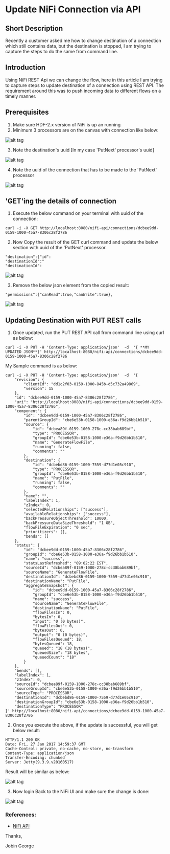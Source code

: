 # Update NiFi Connection via API

## Short Description

Recently a customer asked me how to change destination of a connection which still contains data, but the destination is stopped, I am trying to capture the steps to do the same from command line.

## Introduction

Using NiFi REST Api we can change the flow, here in this article I am trying to capture steps to update destination of a connection using REST API. The requirement around this was to push incoming data to different flows on a timely manner.

## Prerequisites

1) Make sure HDF-2.x version of NiFi is up an running
2) Minimum 3 processors are on the canvas with connection like below:

![alt tag](https://github.com/jobinthompu/Update-NiFi-Connection-via-API/blob/master/Images/data_flow_before.jpg)

3) Note the destination's uuid [In my case 'PutNext' processor's uuid]

![alt tag](https://github.com/jobinthompu/Update-NiFi-Connection-via-API/blob/master/Images/PutNext_uuid.jpg)

4) Note the uuid of the connection that has to be made to the 'PutNext' processor

![alt tag](https://github.com/jobinthompu/Update-NiFi-Connection-via-API/blob/master/Images/Connection.jpg)

## 'GET'ing the details of connection

1) Execute the below command on your terminal with uuid of the connection:

```
curl -i -X GET http://localhost:8080/nifi-api/connections/dcbee9dd-0159-1000-45a7-8306c28f2786 
```

2) Now Copy the result of the GET curl command and update the below section with uuid of the 'PutNext' processor.

```
"destination":{"id":
"destinationId":"
"destinationId":
```
![alt tag](https://github.com/jobinthompu/Update-NiFi-Connection-via-API/blob/master/Images/Changes_required.jpg)

3) Remove the below json element from the copied result:

```
"permissions":{"canRead":true,"canWrite":true},
```
![alt tag](https://github.com/jobinthompu/Update-NiFi-Connection-via-API/blob/master/Images/remove_this_element.jpg)

##  Updating Destination with  PUT REST calls

1) Once updated, run the PUT REST API call from command line using curl as below:

```
curl -i -X PUT -H 'Content-Type: application/json'  -d  '{ **MY UPDATED JSON**}' http://localhost:8080/nifi-api/connections/dcbee9dd-0159-1000-45a7-8306c28f2786
```
My Sample command is as below:

```
curl -i -X PUT -H 'Content-Type: application/json'  -d  '{
	"revision": {
		"clientId": "dd1c2f03-0159-1000-845b-d5c732a49869",
		"version": 15
	},
	"id": "dcbee9dd-0159-1000-45a7-8306c28f2786",
	"uri": "http://localhost:8080/nifi-api/connections/dcbee9dd-0159-1000-45a7-8306c28f2786",
	"component": {
		"id": "dcbee9dd-0159-1000-45a7-8306c28f2786",
		"parentGroupId": "cbe6e53b-0158-1000-e36a-f9d26bb1b510",
		"source": {
			"id": "dcbea89f-0159-1000-278c-cc38bab689bf",
			"type": "PROCESSOR",
			"groupId": "cbe6e53b-0158-1000-e36a-f9d26bb1b510",
			"name": "GenerateFlowFile",
			"running": false,
			"comments": ""
		},
		"destination": {
			"id": "dcbebd86-0159-1000-7559-d77d1e05c910",
			"type": "PROCESSOR",
			"groupId": "cbe6e53b-0158-1000-e36a-f9d26bb1b510",
			"name": "PutFile",
			"running": false,
			"comments": ""
		},
		"name": "",
		"labelIndex": 1,
		"zIndex": 0,
		"selectedRelationships": ["success"],
		"availableRelationships": ["success"],
		"backPressureObjectThreshold": 10000,
		"backPressureDataSizeThreshold": "1 GB",
		"flowFileExpiration": "0 sec",
		"prioritizers": [],
		"bends": []
	},
	"status": {
		"id": "dcbee9dd-0159-1000-45a7-8306c28f2786",
		"groupId": "cbe6e53b-0158-1000-e36a-f9d26bb1b510",
		"name": "success",
		"statsLastRefreshed": "09:02:22 EST",
		"sourceId": "dcbea89f-0159-1000-278c-cc38bab689bf",
		"sourceName": "GenerateFlowFile",
		"destinationId": "dcbebd86-0159-1000-7559-d77d1e05c910",
		"destinationName": "PutFile",
		"aggregateSnapshot": {
			"id": "dcbee9dd-0159-1000-45a7-8306c28f2786",
			"groupId": "cbe6e53b-0158-1000-e36a-f9d26bb1b510",
			"name": "success",
			"sourceName": "GenerateFlowFile",
			"destinationName": "PutFile",
			"flowFilesIn": 0,
			"bytesIn": 0,
			"input": "0 (0 bytes)",
			"flowFilesOut": 0,
			"bytesOut": 0,
			"output": "0 (0 bytes)",
			"flowFilesQueued": 18,
			"bytesQueued": 18,
			"queued": "18 (18 bytes)",
			"queuedSize": "18 bytes",
			"queuedCount": "18"
		}
	},
	"bends": [],
	"labelIndex": 1,
	"zIndex": 0,
	"sourceId": "dcbea89f-0159-1000-278c-cc38bab689bf",
	"sourceGroupId": "cbe6e53b-0158-1000-e36a-f9d26bb1b510",
	"sourceType": "PROCESSOR",
	"destinationId": "dcbebd86-0159-1000-7559-d77d1e05c910",
	"destinationGroupId": "cbe6e53b-0158-1000-e36a-f9d26bb1b510",
	"destinationType": "PROCESSOR"
}' http://localhost:8080/nifi-api/connections/dcbee9dd-0159-1000-45a7-8306c28f2786

```

2) Once you execute the above, if the update is successful, you will get below result:

```
HTTP/1.1 200 OK
Date: Fri, 27 Jan 2017 14:59:37 GMT
Cache-Control: private, no-cache, no-store, no-transform
Content-Type: application/json
Transfer-Encoding: chunked
Server: Jetty(9.3.9.v20160517)
```
Result will be similar as below:

![alt tag](https://github.com/jobinthompu/Update-NiFi-Connection-via-API/blob/master/Images/Curl_Result.jpg)

3) Now login Back to the NiFi UI and make sure the change is done:

![alt tag](https://github.com/jobinthompu/Update-NiFi-Connection-via-API/blob/master/Images/data_flow_after.jpg)


### References:
* [NiFi API](https://nifi.apache.org/docs/nifi-docs/rest-api/index.html)


Thanks,

Jobin George


